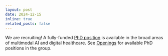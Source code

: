 ```yaml
---
layout: post
date: 2024-12-15
inline: true
related_posts: false
---
```


We are recruiting! A fully-funded [PhD position](https://www.kcl.ac.uk/dentistry/research/phd-opportunities-folder/multimodal-machine-learning-for-healthcare) is available in the broad areas of multimodal AI and digital healthcare. See [Openings](/openings/) for available PhD positions in the group.